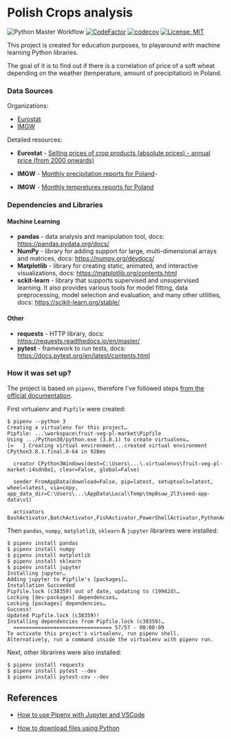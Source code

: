 # Polish Crops analysis
![Python Master Workflow](https://github.com/wkrzywiec/polish-crops/workflows/Python%20Master%20Workflow/badge.svg?branch=master) [![CodeFactor](https://www.codefactor.io/repository/github/wkrzywiec/polish-crops/badge)](https://www.codefactor.io/repository/github/wkrzywiec/polish-crops) [![codecov](https://codecov.io/gh/wkrzywiec/polish-crops/branch/master/graph/badge.svg)](https://codecov.io/gh/wkrzywiec/polish-crops) [![License: MIT](https://img.shields.io/badge/License-MIT-yellow.svg)](https://opensource.org/licenses/MIT)

This project is created for education purposes, to playaround with machine learning Python libraries.

The goal of it is to find out if there is a correlation of price of a soft wheat depending on the weather (temperature, amount of precipitation) in Poland.

### Data Sources

Organizations:

* [Eurostat](https://ec.europa.eu/eurostat/data/database)
* [IMGW](https://danepubliczne.imgw.pl)

Detailed resources:

* **Eurostat** - [Selling prices of crop products (absolute prices) - annual price (from 2000 onwards)](https://ec.europa.eu/eurostat/data/database?p_p_id=NavTreeportletprod_WAR_NavTreeportletprod_INSTANCE_nPqeVbPXRmWQ&p_p_lifecycle=0&p_p_state=pop_up&p_p_mode=view&p_p_col_id=column-2&p_p_col_pos=1&p_p_col_count=2&_NavTreeportletprod_WAR_NavTreeportletprod_INSTANCE_nPqeVbPXRmWQ_nodeInfoService=true&nodeId=98243)

* **IMGW** - [Monthly precipitation reports for Poland](https://dane.imgw.pl/data/dane_pomiarowo_obserwacyjne/dane_meteorologiczne/miesieczne/opad/)- 

* **IMGW** - [Monthly tempretures reports for Poland](https://dane.imgw.pl/data/dane_pomiarowo_obserwacyjne/dane_meteorologiczne/miesieczne/klimat/)

### Dependencies and Libraries

#### Machine Learning

* **pandas** - data analysis and manipulation tool, docs: https://pandas.pydata.org/docs/
* **NumPy** - library for adding support for large, multi-dimensional arrays and matrices, docs: https://numpy.org/devdocs/
* **Matplotlib** - library for creating static, animated, and interactive visualizations, docs: https://matplotlib.org/contents.html
* **sckit-learn** - library that supports supervised and unsupervised learning. It also provides various tools for model fitting, data preprocessing, model selection and evaluation, and many other utilities, docs: https://scikit-learn.org/stable/

#### Other

* **requests** - HTTP library, docs: https://requests.readthedocs.io/en/master/
* **pytest** - framework to run tests, docs: https://docs.pytest.org/en/latest/contents.html

### How it was set up?

The project is based on `pipenv`, therefore I've followed steps [from the official documentation](https://pipenv-fork.readthedocs.io/en/latest/basics.html).

First virtualenv and `Pipfile` were created:
```console
$ pipenv --python 3
Creating a virtualenv for this project…
Pipfile: ...\workspace\fruit-veg-pl-market\Pipfile
Using .../Python38/python.exe (3.8.1) to create virtualenv…
[=   ] Creating virtual environment...created virtual environment CPython3.8.1.final.0-64 in 928ms

  creator CPython3Windows(dest=C:\Users\...\.virtualenvs\fruit-veg-pl-market-i4sdn0a1, clear=False, global=False)

  seeder FromAppData(download=False, pip=latest, setuptools=latest, wheel=latest, via=copy, app_data_dir=C:\Users\...\AppData\Local\Temp\tmp8suw_2l3\seed-app-data\v1)

  activators BashActivator,BatchActivator,FishActivator,PowerShellActivator,PythonActivator,XonshActivator
```

Then `pandas`, `numpy`, `matplotlib`,  `sklearn` & `jupyter` librarires were installed:

```console
$ pipenv install pandas
$ pipenv install numpy
$ pipenv install matplotlib
$ pipenv install sklearn
$ pipenv install jupyter
Installing jupyter…
Adding jupyter to Pipfile's [packages]…
Installation Succeeded
Pipfile.lock (c38359) out of date, updating to (19942d)…
Locking [dev-packages] dependencies…
Locking [packages] dependencies…
Success!
Updated Pipfile.lock (c38359)!
Installing dependencies from Pipfile.lock (c38359)…
  ================================ 57/57 - 00:00:09
To activate this project's virtualenv, run pipenv shell.
Alternatively, run a command inside the virtualenv with pipenv run.
```

Next, other librarires were also installed:

```console
$ pipenv install requests
$ pipenv install pytest --dev
$ pipenv install pytest-cov --dev
```

## References

* [How to use Pipenv with Jupyter and VSCode](https://towardsdatascience.com/how-to-use-pipenv-with-jupyter-and-vscode-ae0e970df486)

* [How to download files using Python](https://towardsdatascience.com/how-to-download-files-using-python-ffbca63beb5c)
